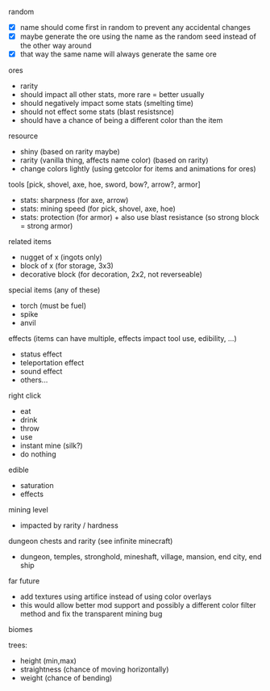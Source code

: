 random

- [x] name should come first in random to prevent any accidental changes
- [x] maybe generate the ore using the name as the random seed instead of the other way around
- [x] that way the same name will always generate the same ore

ores

- rarity
- should impact all other stats, more rare = better usually
- should negatively impact some stats (smelting time)
- should not effect some stats (blast resistsnce)
- should have a chance of being a different color than the item

resource

- shiny (based on rarity maybe)
- rarity (vanilla thing, affects name color) (based on rarity)
- change colors lightly (using getcolor for items and animations for ores)

tools [pick, shovel, axe, hoe, sword, bow?, arrow?, armor]

- stats: sharpness (for axe, arrow)
- stats: mining speed (for pick, shovel, axe, hoe)
- stats: protection (for armor) + also use blast resistance (so strong block = strong armor)

related items

- nugget of x (ingots only)
- block of x (for storage, 3x3)
- decorative block (for decoration, 2x2, not reverseable)

special items (any of these)

- torch (must be fuel)
- spike
- anvil

effects (items can have multiple, effects impact tool use, edibility, ...)

- status effect
- teleportation effect
- sound effect
- others...

right click

- eat
- drink
- throw
- use
- instant mine (silk?)
- do nothing

edible

- saturation
- effects

mining level

- impacted by rarity / hardness

dungeon chests and rarity (see infinite minecraft)

- dungeon, temples, stronghold, mineshaft, village, mansion, end city, end ship

far future

- add textures using artifice instead of using color overlays
- this would allow better mod support and possibly a different color filter method
  and fix the transparent mining bug

biomes

trees:

- height (min,max)
- straightness (chance of moving horizontally)
- weight (chance of bending)
